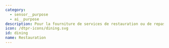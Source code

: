 ```yaml
---
category:
  - sensor__purpose
  - ai__purpose
description: Pour la fourniture de services de restauration ou de repas.
icon: /dtpr-icons/dining.svg
id: dining
name: Restauration
---
```


